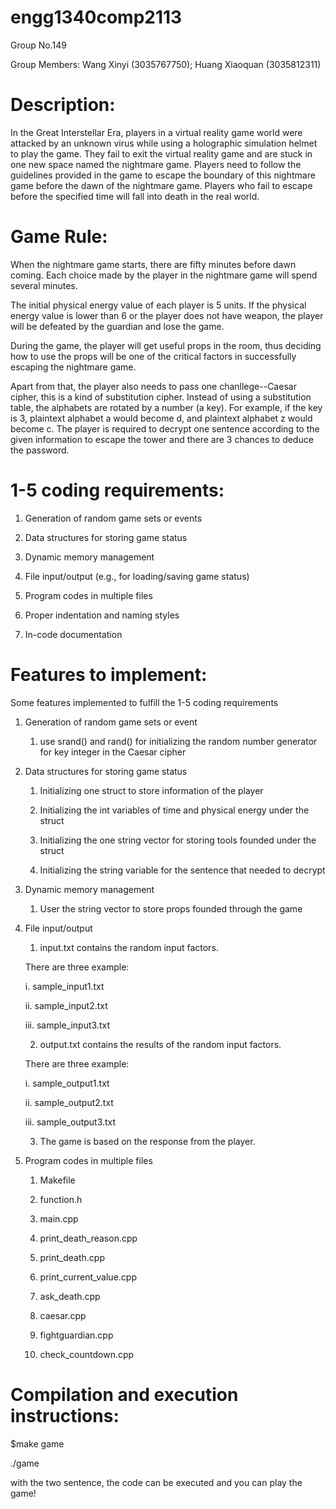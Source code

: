 # engg1340comp2113

Group No.149 

Group Members: Wang Xinyi (3035767750); Huang Xiaoquan (3035812311)

# Description:
In the Great Interstellar Era, players in a virtual reality game world were attacked by an unknown virus while using a holographic simulation helmet to play the game. They fail to exit the virtual reality game and are stuck in one new space named the nightmare game.  Players need to follow the guidelines provided in the game to escape the boundary of this nightmare game before the dawn of the nightmare game. Players who fail to escape before the specified time will fall into death in the real world.

# Game Rule:
When the nightmare game starts, there are fifty minutes before dawn coming. Each choice made by the player in the nightmare game will spend several minutes. 

The initial physical energy value of each player is 5 units. If the physical energy value is lower than 6 or the player does not have weapon, the player will be defeated by the guardian and lose the game. 

During the game, the player will get useful props in the room, thus deciding how to use the props will be one of the critical factors in successfully escaping the nightmare game.

Apart from that, the player also needs to pass one chanllege--Caesar cipher, this is a kind of substitution cipher. Instead of using a substitution table, the alphabets are rotated by a number (a key). For example, if the key is 3, plaintext alphabet a would become d, and plaintext alphabet z would become c. The player is required to decrypt one sentence according to the given information to escape the tower and there are 3 chances to deduce the password.

# 1-5 coding requirements:

1. Generation of random game sets or events

2. Data structures for storing game status

3. Dynamic memory management

4. File input/output (e.g., for loading/saving game status)

5. Program codes in multiple files

6. Proper indentation and naming styles

7. In-code documentation

# Features to implement:
Some features implemented to fulfill the 1-5 coding requirements

1. Generation of random game sets or event

   1. use srand() and rand() for initializing the random number generator for key integer in the Caesar cipher

2. Data structures for storing game status

   1. Initializing one struct to store information of the player

   2. Initializing the int variables of time and physical energy under the struct 

   3. Initializing the one string vector for storing tools founded under the struct

   4. Initializing the string variable for the sentence that needed to decrypt

3. Dynamic memory management

   1. User the string vector to store props founded through the game

4. File input/output 

   1. input.txt contains the random input factors.
   
   There are three example:
   
      i. sample_input1.txt
      
      ii. sample_input2.txt
      
      iii. sample_input3.txt

   2. output.txt contains the results of the random input factors.
   
   There are three example:
      
      i. sample_output1.txt
      
      ii. sample_output2.txt
      
      iii. sample_output3.txt
   
   3. The game is based on the response from the player.

5. Program codes in multiple files

   1. Makefile
   
   2. function.h
   
   3. main.cpp
   
   4. print_death_reason.cpp
   
   5. print_death.cpp
   
   6. print_current_value.cpp
   
   7. ask_death.cpp
   
   8. caesar.cpp
   
   9. fightguardian.cpp
   
   10. check_countdown.cpp

# Compilation and execution instructions:

$make game

./game

with the two sentence, the code can be executed and you can play the game!

